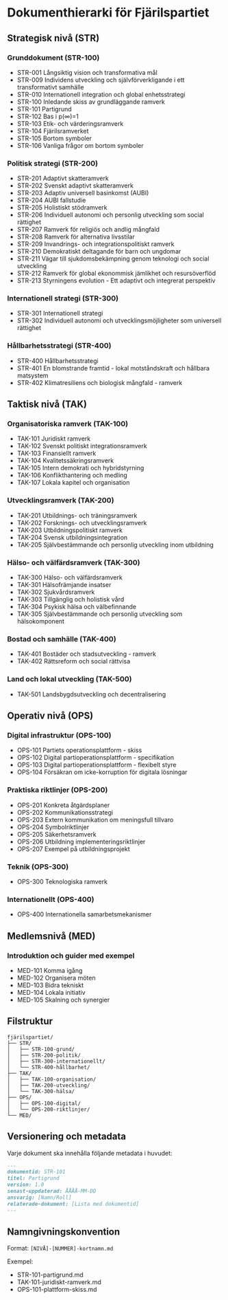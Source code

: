 # Dokumenthierarki för Fjärilspartiet

## Strategisk nivå (STR)

### Grunddokument (STR-100)
- STR-001 Långsiktig vision och transformativa mål
- STR-009 Individens utveckling och självförverkligande i ett transformativt samhälle
- STR-010 Internationell integration och global enhetsstrategi
- STR-100 Inledande skiss av grundläggande ramverk
- STR-101 Partigrund
- STR-102 Bas i p(∞)=1
- STR-103 Etik- och värderingsramverk
- STR-104 Fjärilsramverket
- STR-105 Bortom symboler
- STR-106 Vanliga frågor om bortom symboler

### Politisk strategi (STR-200)
- STR-201 Adaptivt skatteramverk
- STR-202 Svenskt adaptivt skatteramverk
- STR-203 Adaptiv universell basinkomst (AUBI)
- STR-204 AUBI fallstudie
- STR-205 Holistiskt stödramverk
- STR-206 Individuell autonomi och personlig utveckling som social rättighet
- STR-207 Ramverk för religiös och andlig mångfald
- STR-208 Ramverk för alternativa livsstilar
- STR-209 Invandrings- och integrationspolitiskt ramverk
- STR-210 Demokratiskt deltagande för barn och ungdomar
- STR-211 Vägar till sjukdomsbekämpning genom teknologi och social utveckling
- STR-212 Ramverk för global ekonommisk jämlikhet och resursöverflöd
- STR-213 Styrningens evolution - Ett adaptivt och integrerat perspektiv

### Internationell strategi (STR-300)
- STR-301 Internationell strategi
- STR-302 Individuell autonomi och utvecklingsmöjligheter som universell rättighet

### Hållbarhetsstrategi (STR-400)
- STR-400 Hållbarhetsstrategi
- STR-401 En blomstrande framtid - lokal motståndskraft och hållbara matsystem
- STR-402 Klimatresiliens och biologisk mångfald - ramverk

## Taktisk nivå (TAK)

### Organisatoriska ramverk (TAK-100)
- TAK-101 Juridiskt ramverk
- TAK-102 Svenskt politiskt integrationsramverk
- TAK-103 Finansiellt ramverk
- TAK-104 Kvalitetssäkringsramverk
- TAK-105 Intern demokrati och hybridstyrning
- TAK-106 Konflikthantering och medling
- TAK-107 Lokala kapitel och organisation

### Utvecklingsramverk (TAK-200)
- TAK-201 Utbildnings- och träningsramverk
- TAK-202 Forsknings- och utvecklingsramverk
- TAK-203 Utbildningspolitiskt ramverk
- TAK-204 Svensk utbildningsintegration
- TAK-205 Självbestämmande och personlig utveckling inom utbildning

### Hälso- och välfärdsramverk (TAK-300)
- TAK-300 Hälso- och välfärdsramverk
- TAK-301 Hälsofrämjande insatser
- TAK-302 Sjukvårdsramverk
- TAK-303 Tillgänglig och holistisk vård
- TAK-304 Psykisk hälsa och välbefinnande
- TAK-305 Självbestämmande och personlig utveckling som hälsokomponent

### Bostad och samhälle (TAK-400)
- TAK-401 Bostäder och stadsutveckling - ramverk
- TAK-402 Rättsreform och social rättvisa

### Land och lokal utveckling (TAK-500)
- TAK-501 Landsbygdsutveckling och decentralisering


## Operativ nivå (OPS)

### Digital infrastruktur (OPS-100)
- OPS-101 Partiets operationsplattform - skiss
- OPS-102 Digital partioperationsplattform - specifikation
- OPS-103 Digital partioperationsplattform - flexibelt styre
- OPS-104 Försäkran om icke-korruption för digitala lösningar

### Praktiska riktlinjer (OPS-200)
- OPS-201 Konkreta åtgärdsplaner
- OPS-202 Kommunikationsstrategi
- OPS-203 Extern kommunikation om meningsfull tillvaro
- OPS-204 Symbolriktlinjer
- OPS-205 Säkerhetsramverk
- OPS-206 Utbildning implementeringsriktlinjer
- OPS-207 Exempel på utbildningsprojekt

### Teknik (OPS-300)
- OPS-300 Teknologiska ramverk

### Internationellt (OPS-400)
- OPS-400 Internationella samarbetsmekanismer

## Medlemsnivå (MED)

### Introduktion och guider med exempel
- MED-101 Komma igång
- MED-102 Organisera möten
- MED-103 Bidra tekniskt
- MED-104 Lokala initiativ
- MED-105 Skalning och synergier

## Filstruktur

```
fjärilspartiet/
├── STR/
│   ├── STR-100-grund/
│   ├── STR-200-politik/
│   ├── STR-300-internationellt/
│   └── STR-400-hållbarhet/
├── TAK/
│   ├── TAK-100-organisation/
│   ├── TAK-200-utveckling/
│   └── TAK-300-hälsa/
├── OPS/
│   ├── OPS-100-digital/
│   └── OPS-200-riktlinjer/
└── MED/
```

## Versionering och metadata

Varje dokument ska innehålla följande metadata i huvudet:
```markdown
---
dokumentid: STR-101
titel: Partigrund
version: 1.0
senast-uppdaterad: ÅÅÅÅ-MM-DD
ansvarig: [Namn/Roll]
relaterade-dokument: [Lista med dokumentid]
---
```

## Namngivningskonvention

Format: `[NIVÅ]-[NUMMER]-kortnamn.md`

Exempel:
- STR-101-partigrund.md
- TAK-101-juridiskt-ramverk.md
- OPS-101-plattform-skiss.md

